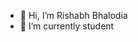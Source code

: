 - 👋 Hi, I’m Rishabh Bhalodia
- 🌱 I’m currently student

<!---
rishabh2-49/rishabh2-49 is a ✨ special ✨ repository because its `README.md` (this file) appears on your GitHub profile.
You can click the Preview link to take a look at your changes.
--->
